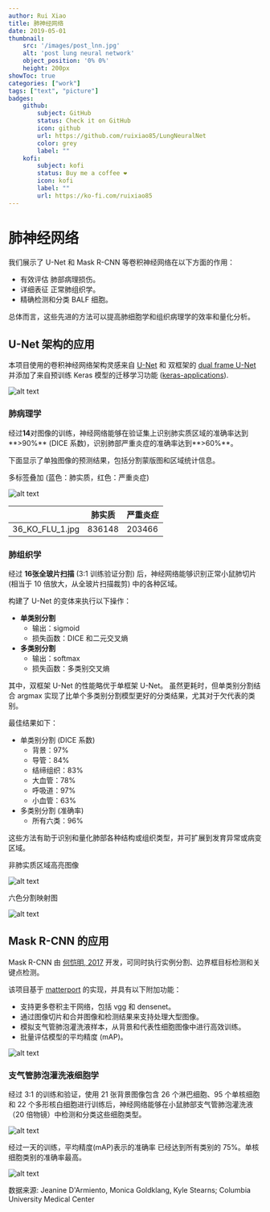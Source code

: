 ```yaml
---
author: Rui Xiao
title: 肺神经网络
date: 2019-05-01
thumbnail:
    src: '/images/post_lnn.jpg'
    alt: 'post lung neural network'
    object_position: '0% 0%'
    height: 200px
showToc: true
categories: ["work"]
tags: ["text", "picture"]
badges:
    github:
        subject: GitHub
        status: Check it on GitHub
        icon: github
        url: https://github.com/ruixiao85/LungNeuralNet
        color: grey
        label: ""
    kofi:
        subject: kofi
        status: Buy me a coffee ❤️
        icon: kofi
        label: ""
        url: https://ko-fi.com/ruixiao85
---
```


# 肺神经网络

我们展示了 U-Net 和 Mask R-CNN 等卷积神经网络在以下方面的作用：

- 有效评估 肺部病理损伤。
- 详细表征 正常肺组织学。
- 精确检测和分类 BALF 细胞。

总体而言，这些先进的方法可以提高肺细胞学和组织病理学的效率和量化分析。


## U-Net 架构的应用

本项目使用的卷积神经网络架构灵感来自 [U-Net](http://lmb.informatik.uni-freiburg.de/people/ronneber/u-net/) 和 双框架的 [dual frame U-Net](https://arxiv.org/abs/1708.08333) 并添加了来自预训练 Keras 模型的迁移学习功能 ([keras-applications](https://keras.io/applications/)).

![alt text](images/train_unet.jpg?raw=true "训练 U-Net 网络")

### 肺病理学

经过**14**对图像的训练，神经网络能够在验证集上识别肺实质区域的准确率达到**>90%** (DICE 系数)，识别肺部严重炎症的准确率达到**>60%**。

下面显示了单独图像的预测结果，包括分割蒙版图和区域统计信息。

多标签叠加 (蓝色：肺实质，红色：严重炎症)

![alt text](images/36_KO_FLU_1_both.jpg?raw=true "同时显示肺实质和肺部严重炎症的图像")

|   | 肺实质  |  严重炎症 |
|---|---|---|
| 36_KO_FLU_1.jpg | 836148 | 203466 |

### 肺组织学

经过 **16张全玻片扫描** (3:1 训练验证分割) 后，神经网络能够识别正常小鼠肺切片 (相当于 10 倍放大，从全玻片扫描裁剪) 中的各种区域。

构建了 U-Net 的变体来执行以下操作：

- **单类别分割**
    - 输出：sigmoid
    - 损失函数：DICE 和二元交叉熵
- **多类别分割**
    - 输出：softmax
    - 损失函数：多类别交叉熵

其中，双框架 U-Net 的性能略优于单框架 U-Net。
虽然更耗时，但单类别分割结合 argmax 实现了比单个多类别分割模型更好的分类结果，尤其对于欠代表的类别。

最佳结果如下：

- 单类别分割 (DICE 系数)
    - 背景：97%
    - 导管：84%
    - 结缔组织：83%
    - 大血管：78%
    - 呼吸道：97%
    - 小血管：63%
- 多类别分割 (准确率)
    - 所有六类：96%

这些方法有助于识别和量化肺部各种结构或组织类型，并可扩展到发育异常或病变区域。

非肺实质区域高亮图像

![alt text](images/027327_greenmark.jpg?raw=true "绿色标记的图像")

六色分割映射图

![alt text](images/027327_pred.jpg?raw=true "6 色分割图像")

## Mask R-CNN 的应用

Mask R-CNN 由 [何恺明, 2017](https://arxiv.org/abs/1703.06870) 开发，可同时执行实例分割、边界框目标检测和关键点检测。

该项目基于 [matterport](https://github.com/matterport/Mask_RCNN) 的实现，并具有以下附加功能：

- 支持更多卷积主干网络，包括 vgg 和 densenet。
- 通过图像切片和合并图像和检测结果来支持处理大型图像。
- 模拟支气管肺泡灌洗液样本，从背景和代表性细胞图像中进行高效训练。
- 批量评估模型的平均精度 (mAP)。

![alt text](images/train_mrcnn.jpg?raw=true "scheme")

### 支气管肺泡灌洗液细胞学

经过 3:1 的训练和验证，使用 21 张背景图像包含 26 个淋巴细胞、95 个单核细胞和 22 个多形核白细胞进行训练后，神经网络能够在小鼠肺部支气管肺泡灌洗液（20 倍物镜）中检测和分类这些细胞类型。

![alt text](images/mrcnn_simulate.jpg?raw=true "训练使用模拟图像")

经过一天的训练，平均精度(mAP)表示的准确率 已经达到所有类别的 75%。单核细胞类别的准确率最高。

![alt text](images/20x_balf_cells.jpg "细胞检测和分类结果")

数据来源: Jeanine D'Armiento, Monica Goldklang, Kyle Stearns; Columbia University Medical Center
